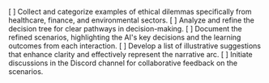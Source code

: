 [ ] Collect and categorize examples of ethical dilemmas specifically from healthcare, finance, and environmental sectors.
[ ] Analyze and refine the decision tree for clear pathways in decision-making.
[ ] Document the refined scenarios, highlighting the AI's key decisions and the learning outcomes from each interaction.
[ ] Develop a list of illustrative suggestions that enhance clarity and effectively represent the narrative arc.
[ ] Initiate discussions in the Discord channel for collaborative feedback on the scenarios.
